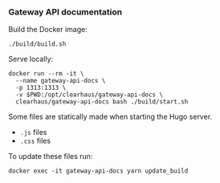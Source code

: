 ### Gateway API documentation

Build the Docker image:

```shell
./build/build.sh
```

Serve locally:

```shell
docker run --rm -it \
  --name gateway-api-docs \
  -p 1313:1313 \
  -v $PWD:/opt/clearhaus/gateway-api-docs \
  clearhaus/gateway-api-docs bash ./build/start.sh
```

Some files are statically made when starting the Hugo server.
- `.js` files
- `.css` files

To update these files run:
```shell
docker exec -it gateway-api-docs yarn update_build
```
